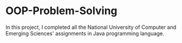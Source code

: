 # OOP-Problem-Solving

In this project, I completed all the National University of Computer and Emerging Sciences' assignments in Java programming language.
